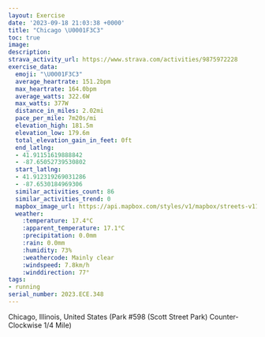 ```yaml
---
layout: Exercise
date: '2023-09-18 21:03:38 +0000'
title: "Chicago \U0001F3C3"
toc: true
image:
description:
strava_activity_url: https://www.strava.com/activities/9875972228
exercise_data:
  emoji: "\U0001F3C3"
  average_heartrate: 151.2bpm
  max_heartrate: 164.0bpm
  average_watts: 322.6W
  max_watts: 377W
  distance_in_miles: 2.02mi
  pace_per_mile: 7m20s/mi
  elevation_high: 181.5m
  elevation_low: 179.6m
  total_elevation_gain_in_feet: 0ft
  end_latlng:
  - 41.91151619888842
  - -87.65052739530802
  start_latlng:
  - 41.912319269031286
  - -87.6530184969306
  similar_activities_count: 86
  similar_activities_trend: 0
  mapbox_image_url: https://api.mapbox.com/styles/v1/mapbox/streets-v11/static/path-5+787af2-1.0(m%7Bx~Fdl~uO%40qBMQAMvByDLgAF_BNq%40%40q%40FGVDEM%40_A%3FqF%3FoDEiB%40iBCcD%40c%40LUZYRKt%40%3FPBBFBTCr%40BzC%40XFVJRVRTBx%40EXGJGLSHW%40_%40CeCAYGWQQ%5BMy%40BYDSFKJGLI%60%40BtCDb%40FNNPXJb%40%3Fn%40EPGNMN_%40CqDAQIUSW%5DGS%3Fy%40HQDKHILIZBjDDXDLTTRFbBMRML%5BAyCAk%40EOU_%40MGMA%7DALOJS%60%40A%7CBFhADNRTPHL%40nAETKR%5BBO%40c%40CmCAOIUOQSI%7D%40EaA%3Fg%40OoABa%40DEFFxC%3FrED%60AAhDF%60GEr%40KHOb%40%3F%5ECX%3F%60%40),pin-s-s+e5b22e(-87.65139,41.91175),pin-s-f+89ae00(-87.64889000000011,41.91104)/auto/800x800?access_token=pk.eyJ1Ijoiam9zaGJlY2ttYW4iLCJhIjoiY205eWR2aDd1MWZ6djJrbXc4a3M0bWZleiJ9.XiG9OWkNcZk2QzjJbxLB4A
  weather:
    :temperature: 17.4°C
    :apparent_temperature: 17.1°C
    :precipitation: 0.0mm
    :rain: 0.0mm
    :humidity: 73%
    :weathercode: Mainly clear
    :windspeed: 7.8km/h
    :winddirection: 77°
tags:
- running
serial_number: 2023.ECE.348
---
```

Chicago, Illinois, United States (Park #598 (Scott Street Park) Counter-Clockwise 1/4 Mile)
